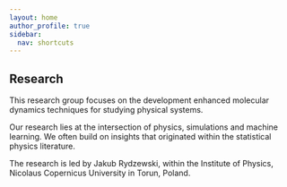```yaml
---
layout: home
author_profile: true
sidebar:
  nav: shortcuts
---
```


## Research

This research group focuses on the development enhanced molecular dynamics 
techniques for studying physical systems. 

Our research lies at the intersection of physics, simulations and machine 
learning. We often build on insights that originated within the statistical
physics literature.

The research is led by Jakub Rydzewski, within the Institute of Physics, 
Nicolaus Copernicus University in Torun, Poland.
